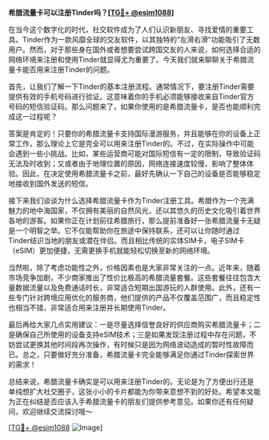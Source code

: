**希腊流量卡可以注册Tinder吗？[[TG💪+ @esim1088](https://t.me/s/esim1088)]**

在当今这个数字化的时代，社交软件成为了人们认识新朋友、寻找爱情的重要工具。Tinder作为一款风靡全球的交友软件，以其独特的“左滑右滑”功能吸引了无数用户。然而，对于那些身在国外或者想要尝试跨国交友的人来说，如何选择合适的网络环境来注册和使用Tinder就显得尤为重要了。今天我们就来聊聊关于希腊流量卡能否用来注册Tinder的问题。

首先，让我们了解一下Tinder的基本注册流程。通常情况下，要注册Tinder需要提供有效的手机号码进行验证。这意味着你的手机必须能够接收来自Tinder官方号码的短信验证码。那么问题来了，如果你使用的是希腊流量卡，是否也能顺利完成这一过程呢？

答案是肯定的！只要你的希腊流量卡支持国际漫游服务，并且能够在你的设备上正常工作，那么理论上它是完全可以用来注册Tinder的。不过，在实际操作中可能会遇到一些小挑战。比如，某些运营商可能对国际短信有一定的限制，导致验证码无法及时收到；又或者由于地理位置的原因，网络连接速度较慢，影响了整体体验。因此，在决定使用希腊流量卡之前，最好先确认一下自己的设备是否能够稳定地接收到国外发送的短信。

接下来我们谈谈为什么选择希腊流量卡作为Tinder注册工具。希腊作为一个充满魅力的地中海国家，不仅拥有美丽的自然风光，还以其悠久的历史文化吸引着世界各地的游客。如果你正在计划前往希腊旅行，那么提前准备好一张希腊流量卡无疑是一个明智之举。它不仅能帮助你在旅途中保持联系，还可以让你随时通过Tinder结识当地的朋友或潜在伴侣。而且相比传统的实体SIM卡，电子SIM卡（eSIM）更加便捷，无需更换手机就能轻松切换至新的网络环境。

当然啦，除了考虑功能性之外，价格因素也是大家非常关注的一点。近年来，随着市场竞争加剧，不少商家推出了性价比极高的希腊流量套餐。这些套餐往往包含大量数据流量以及免费通话时长，非常适合短期出国游玩的人群使用。此外，还有一些专门针对跨境应用优化的服务商，他们提供的产品不仅覆盖范围广，而且稳定性也相当不错，非常适合用来注册并长期使用Tinder。

最后再给大家几点实用建议：一是尽量选择信誉良好的供应商购买希腊流量卡；二是确保自己所使用的设备支持eSIM技术；三是如果发现注册过程中存在问题，不妨尝试更换其他时间段再次操作，有时候只是因为网络波动造成的暂时性故障而已。总之，只要做好充分准备，希腊流量卡完全能够满足你通过Tinder探索世界的需求！

总结来说，希腊流量卡确实是可以用来注册Tinder的。无论是为了方便出行还是单纯想扩大社交圈子，这张小小的卡片都能为你带来意想不到的好处。希望本文能为正在纠结是否应该入手希腊流量卡的朋友们提供参考意见。如果你还有任何疑问，欢迎继续交流探讨哦～ 

[[TG💪+ @esim1088](https://t.me/s/esim1088) ![Image](https://i.postimg.cc/4NQfJmqS/Snipaste-2025-05-13-00-14-12.png)]